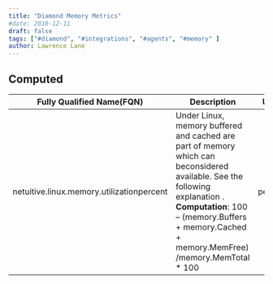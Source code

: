```yaml
---
title: "Diamond Memory Metrics"
#date: 2018-12-11
draft: false
tags: ["#diamond", "#integrations", "#agents", "#memory" ]
author: Lawrence Lane
---
```


## Computed
| Fully Qualified Name(FQN)                    | Description                                                                                                                                                                                                            | Units   | Min | Max | BASE | CORR | UTIL |
|----------------------------------------------|------------------------------------------------------------------------------------------------------------------------------------------------------------------------------------------------------------------------|---------|-----|-----|------|------|------|
| netuitive.linux.memory.utilizationpercent | Under Linux, memory buffered and cached are part of memory which can beconsidered available. See the following explanation . **Computation**: 100 – (memory.Buffers + memory.Cached + memory.MemFree) /memory.MemTotal * 100 | percent | 0   | 100 | yes  | yes  | yes  |
